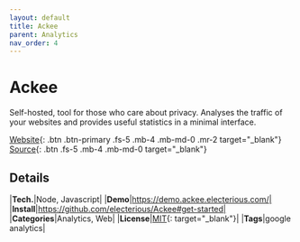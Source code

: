 ```yaml
---
layout: default
title: Ackee
parent: Analytics
nav_order: 4
---
```


# Ackee

Self-hosted, tool for those who care about privacy. Analyses the traffic of your websites and provides useful statistics in a minimal interface.

[Website](https://ackee.electerious.com/){: .btn .btn-primary .fs-5 .mb-4 .mb-md-0 .mr-2 target="_blank"}
[Source](https://github.com/electerious/Ackee){: .btn .fs-5 .mb-4 .mb-md-0 target="_blank"}

## Details

|**Tech.**|Node, Javascript|
|**Demo**|https://demo.ackee.electerious.com/|
|**Install**|https://github.com/electerious/Ackee#get-started|
|**Categories**|Analytics, Web|
|**License**|[MIT](https://choosealicense.com/licenses/mit/){: target="_blank"}|
|**Tags**|google analytics|

